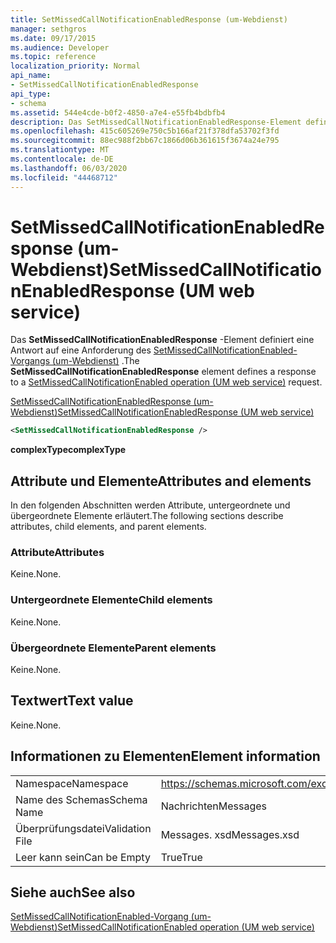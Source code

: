 ```yaml
---
title: SetMissedCallNotificationEnabledResponse (um-Webdienst)
manager: sethgros
ms.date: 09/17/2015
ms.audience: Developer
ms.topic: reference
localization_priority: Normal
api_name:
- SetMissedCallNotificationEnabledResponse
api_type:
- schema
ms.assetid: 544e4cde-b0f2-4850-a7e4-e55fb4bdbfb4
description: Das SetMissedCallNotificationEnabledResponse-Element definiert eine Antwort auf eine Anforderung des SetMissedCallNotificationEnabled-Vorgangs (um-Webdienst).
ms.openlocfilehash: 415c605269e750c5b166af21f378dfa53702f3fd
ms.sourcegitcommit: 88ec988f2bb67c1866d06b361615f3674a24e795
ms.translationtype: MT
ms.contentlocale: de-DE
ms.lasthandoff: 06/03/2020
ms.locfileid: "44468712"
---
```

# <a name="setmissedcallnotificationenabledresponse-um-web-service"></a><span data-ttu-id="4b450-103">SetMissedCallNotificationEnabledResponse (um-Webdienst)</span><span class="sxs-lookup"><span data-stu-id="4b450-103">SetMissedCallNotificationEnabledResponse (UM web service)</span></span>

<span data-ttu-id="4b450-104">Das **SetMissedCallNotificationEnabledResponse** -Element definiert eine Antwort auf eine Anforderung des [SetMissedCallNotificationEnabled-Vorgangs (um-Webdienst)](setmissedcallnotificationenabled-operation-um-web-service.md) .</span><span class="sxs-lookup"><span data-stu-id="4b450-104">The **SetMissedCallNotificationEnabledResponse** element defines a response to a [SetMissedCallNotificationEnabled operation (UM web service)](setmissedcallnotificationenabled-operation-um-web-service.md) request.</span></span> 
  
[<span data-ttu-id="4b450-105">SetMissedCallNotificationEnabledResponse (um-Webdienst)</span><span class="sxs-lookup"><span data-stu-id="4b450-105">SetMissedCallNotificationEnabledResponse (UM web service)</span></span>](setmissedcallnotificationenabledresponse-um-web-service.md)
  
```xml
<SetMissedCallNotificationEnabledResponse />
```

 <span data-ttu-id="4b450-106">**complexType**</span><span class="sxs-lookup"><span data-stu-id="4b450-106">**complexType**</span></span>
## <a name="attributes-and-elements"></a><span data-ttu-id="4b450-107">Attribute und Elemente</span><span class="sxs-lookup"><span data-stu-id="4b450-107">Attributes and elements</span></span>

<span data-ttu-id="4b450-108">In den folgenden Abschnitten werden Attribute, untergeordnete und übergeordnete Elemente erläutert.</span><span class="sxs-lookup"><span data-stu-id="4b450-108">The following sections describe attributes, child elements, and parent elements.</span></span>
  
### <a name="attributes"></a><span data-ttu-id="4b450-109">Attribute</span><span class="sxs-lookup"><span data-stu-id="4b450-109">Attributes</span></span>

<span data-ttu-id="4b450-110">Keine.</span><span class="sxs-lookup"><span data-stu-id="4b450-110">None.</span></span>
  
### <a name="child-elements"></a><span data-ttu-id="4b450-111">Untergeordnete Elemente</span><span class="sxs-lookup"><span data-stu-id="4b450-111">Child elements</span></span>

<span data-ttu-id="4b450-112">Keine.</span><span class="sxs-lookup"><span data-stu-id="4b450-112">None.</span></span>
  
### <a name="parent-elements"></a><span data-ttu-id="4b450-113">Übergeordnete Elemente</span><span class="sxs-lookup"><span data-stu-id="4b450-113">Parent elements</span></span>

<span data-ttu-id="4b450-114">Keine.</span><span class="sxs-lookup"><span data-stu-id="4b450-114">None.</span></span>
  
## <a name="text-value"></a><span data-ttu-id="4b450-115">Textwert</span><span class="sxs-lookup"><span data-stu-id="4b450-115">Text value</span></span>

<span data-ttu-id="4b450-116">Keine.</span><span class="sxs-lookup"><span data-stu-id="4b450-116">None.</span></span>
  
## <a name="element-information"></a><span data-ttu-id="4b450-117">Informationen zu Elementen</span><span class="sxs-lookup"><span data-stu-id="4b450-117">Element information</span></span>

|||
|:-----|:-----|
|<span data-ttu-id="4b450-118">Namespace</span><span class="sxs-lookup"><span data-stu-id="4b450-118">Namespace</span></span>  <br/> |https://schemas.microsoft.com/exchange/services/2006/messages  <br/> |
|<span data-ttu-id="4b450-119">Name des Schemas</span><span class="sxs-lookup"><span data-stu-id="4b450-119">Schema Name</span></span>  <br/> |<span data-ttu-id="4b450-120">Nachrichten</span><span class="sxs-lookup"><span data-stu-id="4b450-120">Messages</span></span>  <br/> |
|<span data-ttu-id="4b450-121">Überprüfungsdatei</span><span class="sxs-lookup"><span data-stu-id="4b450-121">Validation File</span></span>  <br/> |<span data-ttu-id="4b450-122">Messages. xsd</span><span class="sxs-lookup"><span data-stu-id="4b450-122">Messages.xsd</span></span>  <br/> |
|<span data-ttu-id="4b450-123">Leer kann sein</span><span class="sxs-lookup"><span data-stu-id="4b450-123">Can be Empty</span></span>  <br/> |<span data-ttu-id="4b450-124">True</span><span class="sxs-lookup"><span data-stu-id="4b450-124">True</span></span>  <br/> |
   
## <a name="see-also"></a><span data-ttu-id="4b450-125">Siehe auch</span><span class="sxs-lookup"><span data-stu-id="4b450-125">See also</span></span>



[<span data-ttu-id="4b450-126">SetMissedCallNotificationEnabled-Vorgang (um-Webdienst)</span><span class="sxs-lookup"><span data-stu-id="4b450-126">SetMissedCallNotificationEnabled operation (UM web service)</span></span>](setmissedcallnotificationenabled-operation-um-web-service.md)

